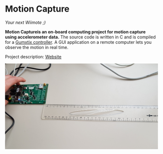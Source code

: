 Motion Capture
======
*Your next Wiimote ;)*

**Motion Captureis an on-board computing project for motion capture using accelerometer data.**
The source code is written in C and is compiled for a [Gumxtix controller](https://www.gumstix.com/).
A GUI application on a remote computer lets you observe the motion in real time.

Project description: [Website](https://johan-gras.github.io/projects/motioncapture/)

![The New Wiimote](wiimote.jpg "The New Wiimote")
